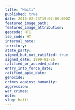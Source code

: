 ```yaml
---
title: "Haiti"
published: true
date: 2015-02-23T19:07:00.000Z
featured_image_path:
featured_image_attribution:
geocode: HTI
iso_code: HT
internal_note:
territory:
state_party:
signed_but_not_ratified: true
signed_date: 1999-02-26
ratified_or_acceded_date:
entry_into_force_date:
ratified_apic_date:
genocide:
crimes_against_humanity:
aggression:
war_crimes:
note:
slug: haiti
---
```

